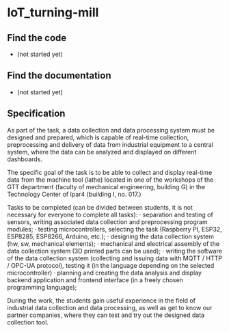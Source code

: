# IoT_turning-mill

## Find the code
  - (not started yet)
 
## Find the documentation
  - (not started yet)

## Specification

As part of the task, a data collection and data processing system must be designed and prepared, which is capable of real-time collection, preprocessing and delivery of data from industrial equipment to a central system, where the data can be analyzed and displayed on different dashboards.

The specific goal of the task is to be able to collect and display real-time data from the machine tool (lathe) located in one of the workshops of the GTT department (faculty of mechanical engineering, building G) in the Technology Center of Ipar4 (building I, no. 017.)

Tasks to be completed (can be divided between students, it is not necessary for everyone to complete all tasks):
· separation and testing of sensors, writing associated data collection and preprocessing program modules;
· testing microcontrollers, selecting the task (Raspberry PI, ESP32, ESP8285, ESP8266, Arduino, etc.);
· designing the data collection system (hw, sw, mechanical elements);
· mechanical and electrical assembly of the data collection system (3D printed parts can be used);
· writing the software of the data collection system (collecting and issuing data with MQTT / HTTP / OPC-UA protocol), testing it (in the language depending on the selected microcontroller)
· planning and creating the data analysis and display backend application and frontend interface (in a freely chosen programming language);

During the work, the students gain useful experience in the field of industrial data collection and data processing, as well as get to know our partner companies, where they can test and try out the designed data collection tool.
